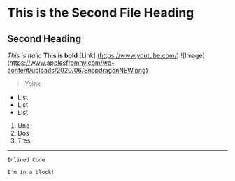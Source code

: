 # This is the Second File Heading
## Second Heading
*This is Italic*
**This is bold**
[Link] (https://www.youtube.com/)
![Image] (https://www.applesfromny.com/wp-content/uploads/2020/06/SnapdragonNEW.png)
> Yoink

- List
- List
- List

1. Uno
2. Dos
3. Tres

---

`Inlined Code`

```
I'm in a block!
```
